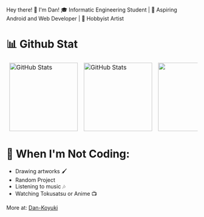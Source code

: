 Hey there! 👋 I'm Dan!
🎓 Informatic Engineering Student | 🌟 Aspiring Android and Web Developer | 🎨 Hobbyist Artist 

# 📊 Github Stat
<table align="center" border="0" cellpadding="0" cellspacing="0">
  <thead>
    <tr>
      <td>
        <img height="180em"
          src="https://github-readme-stats.vercel.app/api?username=Dan-Koyuki&show_icons=true&locale=en&theme=tokyonight&count_private=true"
          alt="GitHub Stats"
        />
      </td>
      <td>
        <img height="180em"
          src="https://streak-stats.demolab.com/?user=Dan-Koyuki&theme=tokyonight"
          alt="GitHub Stats"
        />
      </td>
      <td>
        <img height="180em"
          src="https://github-readme-stats.vercel.app/api/top-langs?username=Dan-Koyuki&layout=compact&theme=tokyonight"
        />
      </td>
    </tr>
  </thead>
</table>
  
# 🎨 When I'm Not Coding:

- Drawing artworks 🖌️
- Random Project
- Listening to music 🎶
- Watching Tokusatsu or Anime 📺

More at: [Dan-Koyuki](https://dan-koyuki-profile.vercel.app)

<!---
Dan-Koyuki/Dan-Koyuki is a ✨ special ✨ repository because its `README.md` (this file) appears on your GitHub profile.
You can click the Preview link to take a look at your changes.
--->
